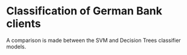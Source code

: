 # Classification of German Bank clients

A comparison is made between the SVM and Decision Trees classifier models.
